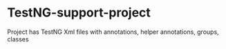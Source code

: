 # TestNG-support-project
Project has TestNG Xml files with annotations, helper annotations, groups, classes 
